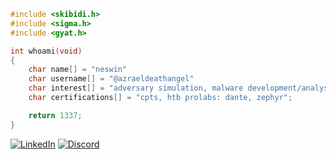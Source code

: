 ```c
#include <skibidi.h>
#include <sigma.h>
#include <gyat.h>

int whoami(void)
{
    char name[] = "neswin"
    char username[] = "@azraeldeathangel"
    char interest[] = "adversary simulation, malware development/analysis, reverse engineering";
    char certifications[] = "cpts, htb prolabs: dante, zephyr";

    return 1337;
}
```
[![LinkedIn](https://img.shields.io/badge/LinkedIn-0077B5?style=for-the-badge&logo=linkedin&logoColor=white)](https://linkedin.com/in/neswinnigad) 
[![Discord](https://img.shields.io/badge/Discord-7289DA?style=for-the-badge&logo=discord&logoColor=white)](https://discord.com/users/1324016521621671988)
